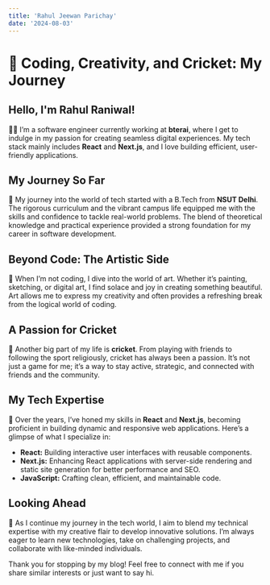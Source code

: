 ```yaml
---
title: 'Rahul Jeewan Parichay'
date: '2024-08-03'
---
```


# 🎨 Coding, Creativity, and Cricket: My Journey

## Hello, I'm Rahul Raniwal!

👨‍💻 I’m a software engineer currently working at **bterai**, where I get to indulge in my passion for creating seamless digital experiences. My tech stack mainly includes **React** and **Next.js**, and I love building efficient, user-friendly applications.

## My Journey So Far

🚀 My journey into the world of tech started with a B.Tech from **NSUT Delhi**. The rigorous curriculum and the vibrant campus life equipped me with the skills and confidence to tackle real-world problems. The blend of theoretical knowledge and practical experience provided a strong foundation for my career in software development.

## Beyond Code: The Artistic Side

🎨 When I’m not coding, I dive into the world of art. Whether it’s painting, sketching, or digital art, I find solace and joy in creating something beautiful. Art allows me to express my creativity and often provides a refreshing break from the logical world of coding.

## A Passion for Cricket

🏏 Another big part of my life is **cricket**. From playing with friends to following the sport religiously, cricket has always been a passion. It’s not just a game for me; it’s a way to stay active, strategic, and connected with friends and the community.

## My Tech Expertise

🔧 Over the years, I’ve honed my skills in **React** and **Next.js**, becoming proficient in building dynamic and responsive web applications. Here’s a glimpse of what I specialize in:
- **React:** Building interactive user interfaces with reusable components.
- **Next.js:** Enhancing React applications with server-side rendering and static site generation for better performance and SEO.
- **JavaScript:** Crafting clean, efficient, and maintainable code.

## Looking Ahead

🌟 As I continue my journey in the tech world, I aim to blend my technical expertise with my creative flair to develop innovative solutions. I’m always eager to learn new technologies, take on challenging projects, and collaborate with like-minded individuals.

Thank you for stopping by my blog! Feel free to connect with me if you share similar interests or just want to say hi.
